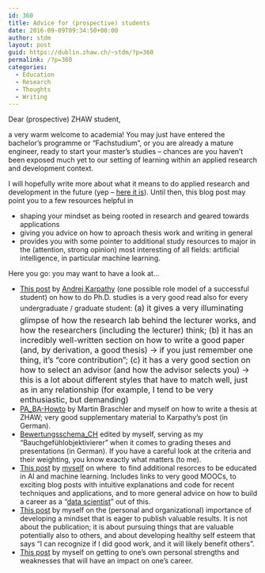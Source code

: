 ```yaml
---
id: 360
title: Advice for (prospective) students
date: 2016-09-09T09:34:50+00:00
author: stdm
layout: post
guid: https://dublin.zhaw.ch/~stdm/?p=360
permalink: /?p=360
categories:
  - Education
  - Research
  - Thoughts
  - Writing
---
```

Dear (prospective) ZHAW student,

a very warm welcome to academia! You may just have entered the bachelor&#8217;s programme or &#8220;Fachstudium&#8221;, or you are already a mature engineer, ready to start your master&#8217;s studies &#8211; chances are you haven&#8217;t been exposed much yet to our setting of learning within an applied research and development context.

I will hopefully write more about what it means to do applied research and development in the future (yep &#8211; <a title="Doing applied science" href="https://dublin.zhaw.ch/~stdm/?p=465" target="_blank">here it is</a>). Until then, this blog post may point you to a few resources helpful in<!--more-->

  * shaping your mindset as being rooted in research and geared towards applications
  * giving you advice on how to aproach thesis work and writing in general
  * provides you with some pointer to additional study resources to major in the (attention, strong opinion) most interesting of all fields: artificial intelligence, in particular machine learning.

Here you go: you may want to have a look at&#8230;

  * <a href="http://karpathy.github.io/2016/09/07/phd/" target="_blank">This post</a> by <a href="http://cs.stanford.edu/people/karpathy/" target="_blank">Andrej Karpathy</a> (one possible role model of a successful student) on how to do Ph.D. studies is a very good read also for every undergraduate / graduate student: <span style="font-size: 1rem; line-height: 1.71429;">(a) it gives a very illuminating glimpse of how the research lab behind the lecturer works, and how the researchers (including the lecturer) think; (b) it has an incredibly well-written section on how to write a good paper (and, by derivation, a good thesis) -> if you just remember one thing, it&#8217;s &#8220;core contribution&#8221;; (c) it has a very good section on how to select an advisor (and how the advisor selects you) -> this is a lot about different styles that have to match well, just as in any relationship (for example, I tend to be very enthusiastic, but demanding)</span>
  * [PA_BA-Howto](https://dublin.zhaw.ch/~stdm/wp-content/uploads/2015/03/PA_BA-Howto.pdf) by Martin Braschler and myself on how to write a thesis at ZHAW; very good supplementary material to Karpathy&#8217;s post (in German).
  * [Bewertungsschema_CH](https://dublin.zhaw.ch/~stdm/wp-content/uploads/2015/03/Bewertungsschema_CH.xlsx) edited by myself, serving as my &#8220;Bauchgefühlobjektivierer&#8221; when it comes to grading theses and presentations (in German). If you have a careful look at the criteria and their weighting, you know exactly what matters (to me).
  * <a href="https://dublin.zhaw.ch/~stdm/?p=327" target="_blank">This post</a> by <a href="https://www.zhaw.ch/de/ueber-uns/person/stdm/" target="_blank">myself</a> on where  to find additional resorces to be educated in AI and machine learning. Includes links to very good MOOCs, to exciting blog posts with intuitive explanations and code for recent techniques and applications, and to more general advice on how to build a career as a &#8220;<a href="www.zhaw.ch/datalab" target="_blank">data scientist</a>&#8221; out of this.
  * <a href="https://dublin.zhaw.ch/~stdm/?p=337" target="_blank">This post</a> by myself on the (personal and organizational) importance of developing a mindset that is eager to publish valuable results. It is not about the publication; it is about pursuing things that are valuable potentially also to others, and about developing healthy self esteem that says &#8220;I can recognize if I did good work, and it will likely benefit others&#8221;.
  * <a title="Getting to know oneself" href="https://dublin.zhaw.ch/~stdm/?p=430" target="_blank">This post</a> by myself on getting to one&#8217;s own personal strengths and weaknesses that will have an impact on one&#8217;s career.

&nbsp;